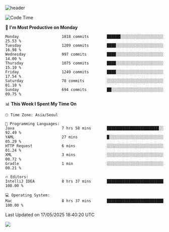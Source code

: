 ![header](https://capsule-render.vercel.app/api?type=Egg&color=timeAuto&height=300&section=header&text=PoPo&fontSize=90&animation=fadeIn)

  <!--START_SECTION:waka-->
![Code Time](http://img.shields.io/badge/Code%20Time-2%2C704%20hrs%2037%20mins-blue)

📅 **I'm Most Productive on Monday** 

```text
Monday                   1818 commits        ██████░░░░░░░░░░░░░░░░░░░   25.53 % 
Tuesday                  1209 commits        ████░░░░░░░░░░░░░░░░░░░░░   16.98 % 
Wednesday                997 commits         ████░░░░░░░░░░░░░░░░░░░░░   14.00 % 
Thursday                 1075 commits        ████░░░░░░░░░░░░░░░░░░░░░   15.10 % 
Friday                   1249 commits        ████░░░░░░░░░░░░░░░░░░░░░   17.54 % 
Saturday                 78 commits          ░░░░░░░░░░░░░░░░░░░░░░░░░   01.10 % 
Sunday                   694 commits         ██░░░░░░░░░░░░░░░░░░░░░░░   09.75 % 
```


📊 **This Week I Spent My Time On** 

```text
🕑︎ Time Zone: Asia/Seoul

💬 Programming Languages: 
Java                     7 hrs 58 mins       ███████████████████████░░   92.49 % 
YAML                     27 mins             █░░░░░░░░░░░░░░░░░░░░░░░░   05.29 % 
HTTP Request             6 mins              ░░░░░░░░░░░░░░░░░░░░░░░░░   01.24 % 
XML                      3 mins              ░░░░░░░░░░░░░░░░░░░░░░░░░   00.72 % 
Gradle                   1 min               ░░░░░░░░░░░░░░░░░░░░░░░░░   00.21 % 

🔥 Editors: 
IntelliJ IDEA            8 hrs 37 mins       █████████████████████████   100.00 % 

💻 Operating System: 
Mac                      8 hrs 37 mins       █████████████████████████   100.00 % 
```


 Last Updated on 17/05/2025 18:40:20 UTC
<!--END_SECTION:waka-->



<img src="https://capsule-render.vercel.app/api?type=Egg&color=timeAuto&height=300&section=footer&text=PoPo&fontSize=90&animation=fadeIn&reversal=true" />
